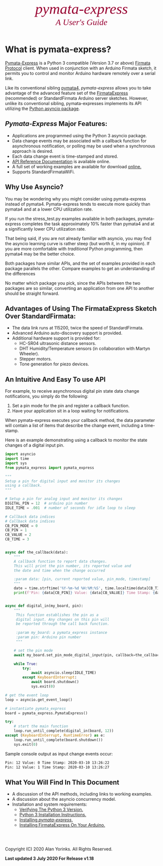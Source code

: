 

<div style="text-align:center;color:#990033; font-family:times, serif; font-size:3.5em"><i>pymata-express</i></div>
<div style="text-align:center;color:#990033; font-family:times, serif; font-size:2em"><i>A User's Guide</i></div>

<br>

# What is pymata-express? 

[Pymata-Express](https://github.com/MrYsLab/pymata-express) is a Python 3 compatible
 (Version 3.7 or above)  [Firmata Protocol](https://github.com/firmata/protocol) 
client.  When used in conjunction with an Arduino Firmata sketch, it permits you to control and monitor Arduino hardware
remotely over a serial link.

Like its conventional sibling [pymata4,](https://mryslab.github.io/pymata4/) *pymata-express* allows you to take
advantage of the advanced feature set of 
the [FirmataExpress](https://github.com/MrYsLab/FirmataExpress) (recommended) or StandardFirmata 
Arduino server sketches. However, unlike its conventional sibling, pymata-expresses implements its API
utilizing the 
[Python asyncio package](https://docs.python.org/3/library/asyncio.html).


## *Pymata-Express* Major Features:

* Applications are programmed using the Python 3 asyncio package.
* Data change events may be associated with a callback function for asynchronous notification, 
or polling may be used when a synchronous approach is desired.
* Each data change event is time-stamped and stored.
* [API Reference Documentation](https://htmlpreview.github.io/?https://github.com/MrYsLab/pymata-express/blob/master/html/pymata_express/index.html) 
 is available online.
* A full set of working examples
are available for download [online.](https://github.com/MrYsLab/pymata-express/tree/master/examples)
* Supports StandardFirmataWiFi.

## Why Use Asyncio?

You may be wondering why you might consider using pymata-express instead of 
pymata4. Pymata-express tends to execute more quickly than pymata4 and at a lower
CPU utilization rate. 

If you run the 
stress_test.py examples available in both packages, pymata-express completes the task approximately 10% faster
than pymata4 and at a significantly lower CPU utilization rate.

That being said, if you are not already familiar with asyncio, you may find the asyncio learning curve is
rather steep (but worth it, in my opinion). If you are more comfortable with
*traditional* Python programming, then pymata4 may be the better choice.

Both packages have similar APIs, and the set of examples provided in each package parallels the other.
Compare examples to get an understanding of the differences

No matter which package you pick, since the APIs between the two packages are so similar, converting an
application from one API to another should be straight forward. 
 

## Advantages of Using The FirmataExpress Sketch Over StandardFirmata:

* The data link runs at 115200, twice the speed of StandardFirmata.
* Advanced Arduino auto-discovery support is provided.
* Additional hardware support is provided for:
    * HC-SR04 ultrasonic distance sensors.
    * DHT Humidity/Temperature sensors (in collaboration with Martyn Wheeler).
    * Stepper motors.
    * Tone generation for piezo devices.
    

## An Intuitive And Easy To use API

For example, to receive asynchronous digital pin state data change notifications, you simply do the following:

1. Set a pin mode for the pin and register a callback function.
2. Have your application sit in a loop waiting for notifications.
    
When pymata-express executes your callback method, the data parameter will contain
a list of items that describe the change event, including a time-stamp.

Here is an example demonstrating using a callback to monitor
the state changes of a digital input pin.

```python
import asyncio
import time
import sys
from pymata_express import pymata_express

"""
Setup a pin for digital input and monitor its changes
using a callback.
"""

# Setup a pin for analog input and monitor its changes
DIGITAL_PIN = 12  # arduino pin number
IDLE_TIME = .001  # number of seconds for idle loop to sleep

# Callback data indices
# Callback data indices
CB_PIN_MODE = 0
CB_PIN = 1
CB_VALUE = 2
CB_TIME = 3


async def the_callback(data):
    """
    A callback function to report data changes.
    This will print the pin number, its reported value and
    the date and time when the change occurred

    :param data: [pin, current reported value, pin_mode, timestamp]
    """
    date = time.strftime('%Y-%m-%d %H:%M:%S', time.localtime(data[CB_TIME]))
    print(f'Pin: {data[CB_PIN]} Value: {data[CB_VALUE]} Time Stamp: {date}')


async def digital_in(my_board, pin):
    """
     This function establishes the pin as a
     digital input. Any changes on this pin will
     be reported through the call back function.

     :param my_board: a pymata_express instance
     :param pin: Arduino pin number
     """

    # set the pin mode
    await my_board.set_pin_mode_digital_input(pin, callback=the_callback)

    while True:
        try:
            await asyncio.sleep(IDLE_TIME)
        except KeyboardInterrupt:
            await board.shutdown()
            sys.exit(0)

# get the event loop
loop = asyncio.get_event_loop()

# instantiate pymata_express
board = pymata_express.PymataExpress()

try:
    # start the main function
    loop.run_until_complete(digital_in(board, 12))
except (KeyboardInterrupt, RuntimeError) as e:
    loop.run_until_complete(board.shutdown())
    sys.exit(0)

```

Sample console output as input change events occur:
```bash
Pin: 12 Value: 0 Time Stamp: 2020-03-10 13:26:22
Pin: 12 Value: 1 Time Stamp: 2020-03-10 13:26:27
```


## What You Will Find In This Document

* A discussion of the API methods, including links to working examples.
* A discussion about the asyncio concurrency model.
* Installation and system requirements:
    * [Verifying The Python 3 Version.](../python_3_verify/#how-to-verify-the-python-3-version-installed) 
    * [Python 3 Installation Instructions.](../python_install/#installing-python-37-or-greater)
    * [Installing _pymata-express_.](../install_pymata_express/#before-you-install)
    * [Installing FirmataExpress On Your Arduino.](../firmata_express/#installation-instructions)


<br>
<br>

Copyright (C) 2020 Alan Yorinks. All Rights Reserved.

**Last updated 3 July 2020 For Release v1.18**
